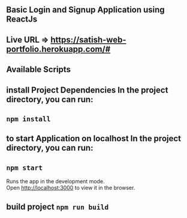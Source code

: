 ## Basic Login and Signup Application using ReactJs

## Live URL => https://satish-web-portfolio.herokuapp.com/#


## Available Scripts

## install Project Dependencies In the project directory, you can run:

## `npm install`

## to start Application on localhost In the project directory, you can run:

## `npm start`

Runs the app in the development mode.\
Open [http://localhost:3000](http://localhost:3000) to view it in the browser.

## build project `npm run build`

